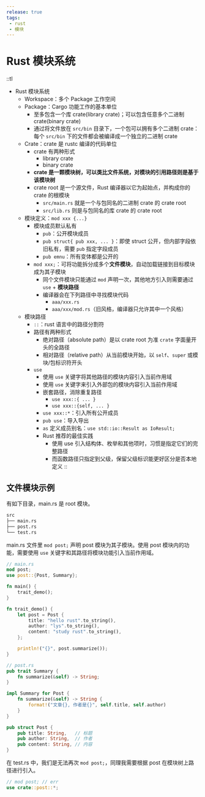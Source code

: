 ```yaml
---
release: true
tags: 
 - rust
 - 模块
---
```


# Rust 模块系统

::tl
- Rust 模块系统
  - Workspace：多个 Package 工作空间
  - Package：Cargo 功能工作的基本单位
    - 至多包含一个库 crate(library crate)；可以包含任意多个二进制 crate(binary crate)
    - 通过将文件放在 `src/bin` 目录下，一个包可以拥有多个二进制 crate：每个 `src/bin` 下的文件都会被编译成一个独立的二进制 crate
  - Crate：crate 是 rustc 编译的代码单位
    - crate 有两种形式
      - library crate
      - binary crate
    - **crate 是一颗模块树，可以类比文件系统，对模块的引用路径则是基于该模块树**
    - crate root 是一个源文件，Rust 编译器以它为起始点，并构成你的 crate 的根模块
      - `src/main.rs` 就是一个与包同名的二进制 crate 的 crate root
      - `src/lib.rs` 则是与包同名的库 crate 的 crate root
  - 模块定义：`mod xxx {...}`
    - 模块成员默认私有
      - `pub`：公开模块成员
      - `pub struct{ pub xxx, ... }`：即使 struct 公开，但内部字段依旧私有，需要 `pub` 指定字段成员
      - `pub emnu`：所有变体都是公开的
    - `mod xxx;`：可将功能拆分成多个**文件模块**，自动加载链接到目标模块成为其子模块
      - 同个文件模块只能通过 `mod` 声明一次，其他地方引入则需要通过 `use` + **模块路径**
      - 编译器会在下列路径中寻找模块代码
        - `aaa/xxx.rs`
        - `aaa/xxx/mod.rs`（旧风格，编译器只允许其中一个风格）
  - 模块路径
    - `::`：rust 语言中的路径分割符
    - 路径有两种形式
      - 绝对路径（absolute path）是以 crate root 为准 `crate` 字面量开头的全路径
      - 相对路径（relative path）从当前模块开始，以 `self`、`super` 或模块/包标识符开头
    - `use`
      - 使用 `use` 关键字将其他路径的模块内容引入当前作用域
      - 使用 `use` 关键字来引入外部包的模块内容引入当前作用域
      - 嵌套路径，消除重复路径
        - `use xxx::{ ... }`
        - `use xxx::{self, ... }`
      - `use xxx::*`：引入所有公开成员
      - `pub use`：导入导出
      - `as` 定义成员别名：`use std::io::Result as IoResult;`
      - Rust 推荐的最佳实践
        - 使用 use 引入结构体、枚举和其他项时，习惯是指定它们的完整路径
        - 而函数路径只指定到父级，保留父级标识能更好区分是否本地定义
::

## 文件模块示例

有如下目录，main.rs 是 root 模块。

```sh
src
├── main.rs
├── post.rs
└── test.rs
```

main.rs 文件里 `mod post;` 声明 post 模块为其子模块。使用 post 模块内的功能，需要使用 `use` 关键字和其路径将模块功能引入当前作用域。

```rs
// main.rs
mod post;
use post::{Post, Summary};

fn main() {
    trait_demo();
}

fn trait_demo() {
    let post = Post {
        title: "hello rust".to_string(),
        author: "lys".to_string(),
        content: "study rust".to_string(),
    };

    println!("{}", post.summarize());
}
```

```rs
// post.rs
pub trait Summary {
    fn summarize(&self) -> String;
}

impl Summary for Post {
    fn summarize(&self) -> String {
        format!("文章{}, 作者是{}", self.title, self.author)
    }
}

pub struct Post {
    pub title: String,   // 标题
    pub author: String,  // 作者
    pub content: String, // 内容
}

```

在 test.rs 中，我们是无法再次 `mod post;`，同理我需要根据 post 在模块树上路径进行引入。

```rs
// mod post; // err
use crate::post::*;
```